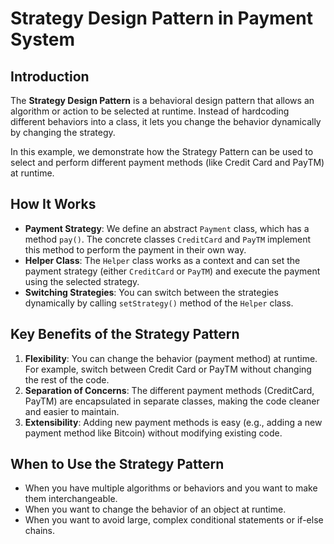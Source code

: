 # Strategy Design Pattern in Payment System

## Introduction

The **Strategy Design Pattern** is a behavioral design pattern that allows an algorithm or action to be selected at runtime. Instead of hardcoding different behaviors into a class, it lets you change the behavior dynamically by changing the strategy.

In this example, we demonstrate how the Strategy Pattern can be used to select and perform different payment methods (like Credit Card and PayTM) at runtime.

## How It Works

- **Payment Strategy**: We define an abstract `Payment` class, which has a method `pay()`. The concrete classes `CreditCard` and `PayTM` implement this method to perform the payment in their own way.
- **Helper Class**: The `Helper` class works as a context and can set the payment strategy (either `CreditCard` or `PayTM`) and execute the payment using the selected strategy.
- **Switching Strategies**: You can switch between the strategies dynamically by calling `setStrategy()` method of the `Helper` class.

## Key Benefits of the Strategy Pattern

1. **Flexibility**: You can change the behavior (payment method) at runtime. For example, switch between Credit Card or PayTM without changing the rest of the code.
2. **Separation of Concerns**: The different payment methods (CreditCard, PayTM) are encapsulated in separate classes, making the code cleaner and easier to maintain.
3. **Extensibility**: Adding new payment methods is easy (e.g., adding a new payment method like Bitcoin) without modifying existing code.

## When to Use the Strategy Pattern

- When you have multiple algorithms or behaviors and you want to make them interchangeable.
- When you want to change the behavior of an object at runtime.
- When you want to avoid large, complex conditional statements or if-else chains.
